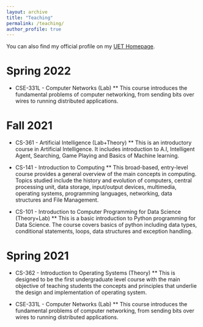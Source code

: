 ```yaml
---
layout: archive
title: "Teaching"
permalink: /teaching/
author_profile: true
---
```


You can also find my official profile on my [UET Homepage](https://www.uet.edu.pk/faculties/facultiesinfo/facultyinfo?fac_id=1368).

Spring 2022
======
* CSE-331L - Computer Networks (Lab)
  ** This course introduces the fundamental problems of computer
  networking, from sending bits over wires to running distributed applications.

Fall 2021
======
* CS-361 - Artificial Intelligence (Lab+Theory)
  ** This is an introductory course in Artificial Intelligence. It includes introduction to A.I, 
  Intelligent Agent, Searching, Game Playing and Basics of Machine learning.
  
* CS-141 - Introduction to Computing
  ** This broad-based, entry-level course provides a general overview of the main concepts in
  computing. Topics studied include the history and evolution of computers, central processing
  unit, data storage, input/output devices, multimedia, operating systems, programming languages,
  networking, data structures and File Management.

* CS-101 - Introduction to Computer Programming for Data Science (Theory+Lab)
  ** This is a basic introduction to Python programming for Data Science. The course covers basics of
  python including data types, conditional statements, loops, data structures and exception handling.

Spring 2021
======
* CS-362 - Introduction to Operating Systems (Theory)
  ** This is designed to be the first undergraduate level course with the main objective of teaching
  students the concepts and principles that underlie the design and implementation of
  operating system.

* CSE-331L - Computer Networks (Lab)
  ** This course introduces the fundamental problems of computer
  networking, from sending bits over wires to running distributed applications.
